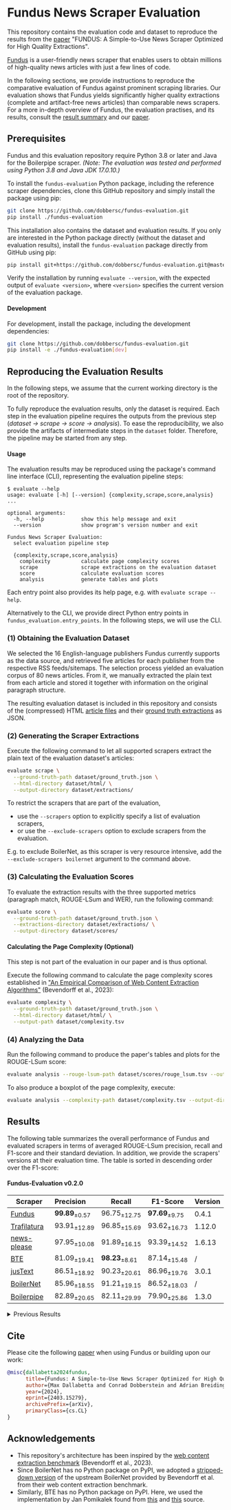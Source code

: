 # Fundus News Scraper Evaluation

This repository contains the evaluation code and dataset to reproduce the results from the [paper](https://arxiv.org/abs/2403.15279) "FUNDUS: A Simple-to-Use News Scraper Optimized for High Quality Extractions".

[Fundus](https://github.com/flairNLP/fundus) is a user-friendly news scraper that enables users to obtain millions of high-quality news articles with just a few lines of code.

In the following sections, we provide instructions to reproduce the comparative evaluation of Fundus against prominent scraping libraries.
Our evaluation shows that Fundus yields significantly higher quality extractions (complete and artifact-free news articles) than comparable news scrapers.
For a more in-depth overview of Fundus, the evaluation practises, and its results, consult the [result summary](https://github.com/dobbersc/fundus-evaluation/tree/master?tab=readme-ov-file#results) and our [paper](https://arxiv.org/abs/2403.15279).

## Prerequisites

Fundus and this evaluation repository require Python 3.8 or later and Java for the Boilerpipe scraper.
*(Note: The evaluation was tested and performed using Python 3.8 and Java JDK 17.0.10.)*

To install the `fundus-evaluation` Python package, including the reference scraper dependencies, clone this GitHub repository and simply install the package using pip:

```bash
git clone https://github.com/dobbersc/fundus-evaluation.git
pip install ./fundus-evaluation
```

This installation also contains the dataset and evaluation results.
If you only are interested in the Python package directly (without the dataset and evaluation results), install the `fundus-evaluation` package directly from GitHub using pip:

```bash
pip install git+https://github.com/dobbersc/fundus-evaluation.git@master
```

Verify the installation by running `evaluate --version`, with the expected output of `evaluate <version>`, where `<version>` specifies the current version of the evaluation package.

#### Development

For development, install the package, including the development dependencies:

```bash
git clone https://github.com/dobbersc/fundus-evaluation.git
pip install -e ./fundus-evaluation[dev]
```

## Reproducing the Evaluation Results

In the following steps, we assume that the current working directory is the root of the repository.

To fully reproduce the evaluation results, only the dataset is required.
Each step in the evaluation pipeline requires the outputs from the previous step (*dataset -> scrape -> score -> analysis*).
To ease the reproducibility, we also provide the artifacts of intermediate steps in the `dataset` folder.
Therefore, the pipeline may be started from any step.

#### Usage

The evaluation results may be reproduced using the package's command line interface (CLI), representing the evaluation pipeline steps:

```console
$ evaluate --help
usage: evaluate [-h] [--version] {complexity,scrape,score,analysis} ...

optional arguments:
  -h, --help            show this help message and exit
  --version             show program's version number and exit

Fundus News Scraper Evaluation:
  select evaluation pipeline step

  {complexity,scrape,score,analysis}
    complexity          calculate page complexity scores
    scrape              scrape extractions on the evaluation dataset
    score               calculate evaluation scores
    analysis            generate tables and plots
```

Each entry point also provides its help page, e.g. with `evaluate scrape --help`.

Alternatively to the CLI, we provide direct Python entry points in `fundus_evaluation.entry_points`.
In the following steps, we will use the CLI.

### (1) Obtaining the Evaluation Dataset

We selected the 16 English-language publishers Fundus currently supports as the data source, and retrieved five articles for each publisher from the respective RSS feeds/sitemaps.
The selection process yielded an evaluation corpus of 80 news articles.
From it, we manually extracted the plain text from each article and stored it together with information on the original paragraph structure. 

The resulting evaluation dataset is included in this repository and consists of the (compressed) HTML [article files](https://github.com/dobbersc/fundus-evaluation/tree/master/dataset/html) and their [ground truth extractions](https://github.com/dobbersc/fundus-evaluation/blob/master/dataset/ground_truth.json) as JSON.

### (2) Generating the Scraper Extractions

Execute the following command to let all supported scrapers extract the plain text of the evaluation dataset's articles:

```bash
evaluate scrape \
  --ground-truth-path dataset/ground_truth.json \
  --html-directory dataset/html/ \
  --output-directory dataset/extractions/
```

To restrict the scrapers that are part of the evaluation, 
  - use the `--scrapers` option to explicitly specify a list of evaluation scrapers, 
  - or use the `--exclude-scrapers` option to exclude scrapers from the evaluation.

E.g. to exclude BoilerNet, as this scraper is very resource intensive, add the `--exclude-scrapers boilernet` argument to the command above.

### (3) Calculating the Evaluation Scores

To evaluate the extraction results with the three supported metrics (paragraph match, ROUGE-LSum and WER), run the following command:

```bash
evaluate score \
  --ground-truth-path dataset/ground_truth.json \
  --extractions-directory dataset/extractions/ \
  --output-directory dataset/scores/
```

#### Calculating the Page Complexity (Optional)

This step is not part of the evaluation in our paper and is thus optional.

Execute the following command to calculate the page complexity scores established in ["An Empirical Comparison of Web Content Extraction Algorithms"](https://downloads.webis.de/publications/papers/bevendorff_2023b.pdf) (Bevendorff et al., 2023):

```bash
evaluate complexity \
  --ground-truth-path dataset/ground_truth.json \
  --html-directory dataset/html/ \
  --output-path dataset/complexity.tsv
```

### (4) Analyzing the Data

Run the following command to produce the paper's tables and plots for the ROUGE-LSum score: 

```bash
evaluate analysis --rouge-lsum-path dataset/scores/rouge_lsum.tsv --output-directory dataset/analysis/
```

To also produce a boxplot of the page complexity, execute:

```bash
evaluate analysis --complexity-path dataset/complexity.tsv --output-directory dataset/analysis/
```

## Results

The following table summarizes the overall performance of Fundus and evaluated scrapers in terms of averaged ROUGE-LSum precision, recall and F1-score and their standard deviation.
In addition, we provide the scrapers' versions at their evaluation time.
The table is sorted in descending order over the F1-score:

#### Fundus-Evaluation v0.2.0 

| **Scraper**                                                                                                     | **Precision**             | **Recall**                | **F1-Score**              | **Version** |
|-----------------------------------------------------------------------------------------------------------------|:--------------------------|---------------------------|---------------------------|-------------|
| [Fundus](https://github.com/flairNLP/fundus)                                                                    | **99.89**<sub>±0.57</sub> | 96.75<sub>±12.75</sub>    | **97.69**<sub>±9.75</sub> | 0.4.1       |
| [Trafilatura](https://github.com/adbar/trafilatura)                                                             | 93.91<sub>±12.89</sub>    | 96.85<sub>±15.69</sub>    | 93.62<sub>±16.73</sub>    | 1.12.0      |
| [news-please](https://github.com/fhamborg/news-please)                                                          | 97.95<sub>±10.08</sub>    | 91.89<sub>±16.15</sub>    | 93.39<sub>±14.52</sub>    | 1.6.13      |
| [BTE](https://github.com/dobbersc/fundus-evaluation/blob/master/src/fundus_evaluation/scrapers/bte.py)          | 81.09<sub>±19.41</sub>    | **98.23**<sub>±8.61</sub> | 87.14<sub>±15.48</sub>    | /           |
| [jusText](https://github.com/miso-belica/jusText)                                                               | 86.51<sub>±18.92</sub>    | 90.23<sub>±20.61</sub>    | 86.96<sub>±19.76</sub>    | 3.0.1       |
| [BoilerNet](https://github.com/dobbersc/fundus-evaluation/tree/master/src/fundus_evaluation/scrapers/boilernet) | 85.96<sub>±18.55</sub>    | 91.21<sub>±19.15</sub>    | 86.52<sub>±18.03</sub>    | /           |
| [Boilerpipe](https://github.com/kohlschutter/boilerpipe)                                                        | 82.89<sub>±20.65</sub>    | 82.11<sub>±29.99</sub>    | 79.90<sub>±25.86</sub>    | 1.3.0       |

<details>
<summary>Previous Results</summary>

#### Fundus-Evaluation v0.1.0 

| **Scraper**                                                                                                     | **Precision**             | **Recall**                | **F1-Score**              | **Version** |
|-----------------------------------------------------------------------------------------------------------------|:--------------------------|---------------------------|---------------------------|-------------|
| [Fundus](https://github.com/flairNLP/fundus)                                                                    | **99.89**<sub>±0.57</sub> | 96.75<sub>±12.75</sub>    | **97.69**<sub>±9.75</sub> | 0.2.2       |
| [Trafilatura](https://github.com/adbar/trafilatura)                                                             | 90.54<sub>±18.86</sub>    | 93.23<sub>±23.81</sub>    | 89.81<sub>±23.69</sub>    | 1.7.0       |
| [BTE](https://github.com/dobbersc/fundus-evaluation/blob/master/src/fundus_evaluation/scrapers/bte.py)          | 81.09<sub>±19.41</sub>    | **98.23**<sub>±8.61</sub> | 87.14<sub>±15.48</sub>    | /           |
| [jusText](https://github.com/miso-belica/jusText)                                                               | 86.51<sub>±18.92</sub>    | 90.23<sub>±20.61</sub>    | 86.96<sub>±19.76</sub>    | 3.0.0       |
| [news-please](https://github.com/fhamborg/news-please)                                                          | 92.26<sub>±12.40</sub>    | 86.38<sub>±27.59</sub>    | 85.81<sub>±23.29</sub>    | 1.5.44      |
| [BoilerNet](https://github.com/dobbersc/fundus-evaluation/tree/master/src/fundus_evaluation/scrapers/boilernet) | 84.73<sub>±20.82</sub>    | 90.66<sub>±21.05</sub>    | 85.77<sub>±20.28</sub>    | /           |
| [Boilerpipe](https://github.com/kohlschutter/boilerpipe)                                                        | 82.89<sub>±20.65</sub>    | 82.11<sub>±29.99</sub>    | 79.90<sub>±25.86</sub>    | 1.3.0       |

</details>

## Cite

Please cite the following [paper](https://arxiv.org/abs/2403.15279) when using Fundus or building upon our work:

```bibtex
@misc{dallabetta2024fundus,
      title={Fundus: A Simple-to-Use News Scraper Optimized for High Quality Extractions}, 
      author={Max Dallabetta and Conrad Dobberstein and Adrian Breiding and Alan Akbik},
      year={2024},
      eprint={2403.15279},
      archivePrefix={arXiv},
      primaryClass={cs.CL}
}
```

## Acknowledgements
- This repository's architecture has been inspired by the [web content extraction benchmark](https://github.com/chatnoir-eu/web-content-extraction-benchmark) (Bevendorff et al., 2023).
- Since BoilerNet has no Python package on PyPI, we adopted a [stripped-down version](https://github.com/chatnoir-eu/web-content-extraction-benchmark/tree/main/src/extraction_benchmark/extractors/boilernet) of the upstream BoilerNet provided by Bevendorff et al. from their web content extraction benchmark.
- Similarly, BTE has no Python package on PyPI. Here, we used the implementation by Jan Pomikalek found from [this](https://github.com/chatnoir-eu/web-content-extraction-benchmark/blob/221b6503d66bf4faa378e6ae3c3f63ee01d584c6/src/extraction_benchmark/extractors/bte.py) and [this](https://github.com/dalab/web2text/blob/0f9c7b787ff125ce5190784e741c5b453ddf0560/other_frameworks/bte/bte.py) source.
